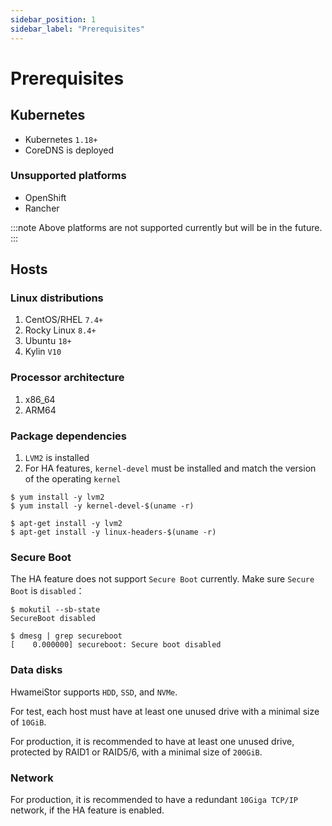 ```yaml
---
sidebar_position: 1
sidebar_label: "Prerequisites"
---
```


# Prerequisites

## Kubernetes

- Kubernetes `1.18+`
- CoreDNS is deployed

### Unsupported platforms

- OpenShift
- Rancher

:::note
Above platforms are not supported currently but will be in the future.
:::

## Hosts

### Linux distributions

1. CentOS/RHEL `7.4+`
2. Rocky Linux `8.4+`
3. Ubuntu `18+`
4. Kylin `V10`

### Processor architecture

1. x86_64
1. ARM64

### Package dependencies

1. `LVM2` is installed
2. For HA features, `kernel-devel` must be installed and match the version of the operating `kernel`

```console title="CentOS/RHEL, Rocky and Kylin"
$ yum install -y lvm2
$ yum install -y kernel-devel-$(uname -r)
```

```console title="Ubuntu"
$ apt-get install -y lvm2
$ apt-get install -y linux-headers-$(uname -r)
```

### Secure Boot

The HA feature does not support `Secure Boot` currently. Make sure `Secure Boot` is `disabled`：

```console
$ mokutil --sb-state
SecureBoot disabled

$ dmesg | grep secureboot
[    0.000000] secureboot: Secure boot disabled
```

### Data disks

HwameiStor supports `HDD`, `SSD`, and `NVMe`.

For test, each host must have at least one unused drive with a minimal size of `10GiB`.

For production, it is recommended to have at least one unused drive, protected by RAID1 or RAID5/6, with a minimal size of `200GiB`.

### Network

For production, it is recommended to have a redundant `10Giga TCP/IP` network, if the HA feature is enabled.

